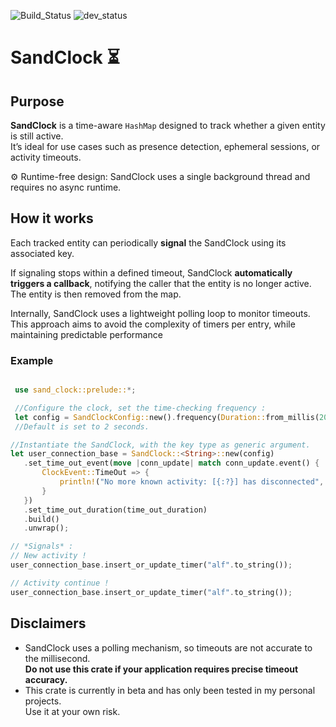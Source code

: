 ![Build_Status](https://img.shields.io/badge/build-ok-green)
![dev_status](https://img.shields.io/badge/dev--status-beta-blue)

# SandClock ⏳

 ## Purpose

 **SandClock** is a time-aware `HashMap` designed to track whether a given entity is still active.  
 It’s ideal for use cases such as presence detection, ephemeral sessions, or activity timeouts.

  ⚙️ Runtime-free design: SandClock uses a single background thread and requires no async runtime.

 ## How it works

 Each tracked entity can periodically **signal** the SandClock using its associated key.

 If signaling stops within a defined timeout, SandClock **automatically triggers a callback**, notifying the caller that the entity is no longer active.  
 The entity is then removed from the map.

 Internally, SandClock uses a lightweight polling loop to monitor timeouts.
 This approach aims to avoid the complexity of timers per entry, while maintaining predictable performance

 ### Example

 ```rust

  use sand_clock::prelude::*;

  //Configure the clock, set the time-checking frequency :
  let config = SandClockConfig::new().frequency(Duration::from_millis(200)); // ou SandClockConfig::default();
  //Default is set to 2 seconds.

 //Instantiate the SandClock, with the key type as generic argument.
 let user_connection_base = SandClock::<String>::new(config)
    .set_time_out_event(move |conn_update| match conn_update.event() {
        ClockEvent::TimeOut => {
            println!("No more known activity: [{:?}] has disconnected", conn_update.key());
        }
    })
    .set_time_out_duration(time_out_duration)
    .build()
    .unwrap();

 // *Signals* :
 // New activity !
 user_connection_base.insert_or_update_timer("alf".to_string());

 // Activity continue !
 user_connection_base.insert_or_update_timer("alf".to_string());

 ```

## Disclaimers

- SandClock uses a polling mechanism, so timeouts are not accurate to the millisecond.  
  **Do not use this crate if your application requires precise timeout accuracy.**
- This crate is currently in beta and has only been tested in my personal projects.  
  Use it at your own risk.


